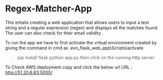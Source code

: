# Regex-Matcher-App
 This entails creating a web application that allows users to input a test string and a regular expression (regex) and displays all the matches found.
The user can also check for their email validity .

To run the app we have to first activate the vritual environment created by giving the command in cmd as 
.evn_flask_web_app\Scripts\activate
>pip install flask
>python app.py
then click on the running http server 

To Check AWS deployment copy and click the below url 
URL : http://51.20.6.83:5000/


